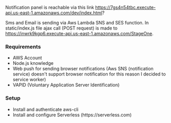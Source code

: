 Notification panel is reachable via this link https://7gs4n54tbc.execute-api.us-east-1.amazonaws.com/dev/index.html?

Sms and Email is sending via Aws Lambda SNS and SES function. In static/index.js file ajax call (POST request) is made to https://inwrk9kgp6.execute-api.us-east-1.amazonaws.com/StageOne. 

<h3>Requirements</h3>
<ul>
  <li>AWS Account</li>
  <li>Node.js knowledge</li>
  <li>Web push for sending browser notifications (Aws SNS (notification service) doesn't support browser notification for this reason I decided to service worker)</li>
  <li>VAPID (Voluntary Application Server Identification)</li>
</ul>

<h3>Setup</h3>
<ul>
  <li>Install and authenticate aws-cli</li>
  <li>Install and configure Serverless (https://serverless.com)</li>
</ul>


